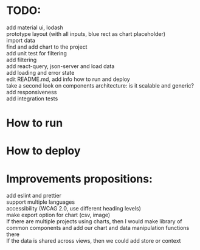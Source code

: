 # TODO:  
add material ui, lodash  
prototype layout (with all inputs, blue rect as chart placeholder)  
import data  
find and add chart to the project  
add unit test for filtering  
add filtering  
add react-query, json-server and load data  
add loading and error state  
edit README.md, add info how to run and deploy  
take a second look on components architecture: is it scalable and generic?  
add responsiveness  
add integration tests  

# How to run

# How to deploy

# Improvements propositions:
add eslint and prettier  
support multiple languages  
accessibility (WCAG 2.0, use different heading levels)  
make export option for chart (csv, image)  
If there are multiple projects using charts, then I would make library of common components and add our chart and data manipulation functions there  
If the data is shared across views, then we could add store or context  